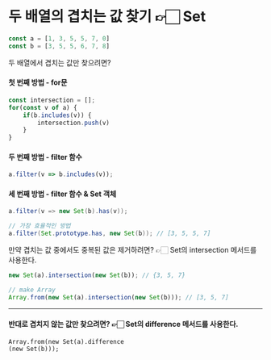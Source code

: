 # 두 배열의 겹치는 값 찾기 👉🏻 Set

```javascript
const a = [1, 3, 5, 5, 7, 0]
const b = [3, 5, 5, 6, 7, 8] 
```

두 배열에서 겹치는 값만 찾으려면?

#### 첫 번째 방법 - for문

```javascript
const intersection = [];
for(const v of a) {
    if(b.includes(v)) {
        intersection.push(v)
    }
}
```



#### 두 번째 방법 - filter 함수

```javascript
a.filter(v => b.includes(v));
```



#### 세 번째 방법 - filter 함수 & Set 객체

```java
a.filter(v => new Set(b).has(v));

// 가장 효율적인 방법
a.filter(Set.prototype.has, new Set(b)); // [3, 5, 5, 7]
```



만약 겹치는 값 중에서도 중복된 값은 제거하려면? 👉🏻 Set의 intersection 메서드를 사용한다.

```javascript
new Set(a).intersection(new Set(b)); // {3, 5, 7}

// make Array
Array.from(new Set(a).intersection(new Set(b))); // [3, 5, 7]
```



***

#### 반대로 겹치지 않는 값만 찾으려면? 👉🏻 Set의 difference 메서드를 사용한다.&#x20;

```
Array.from(new Set(a).difference
(new Set(b))); 
```
